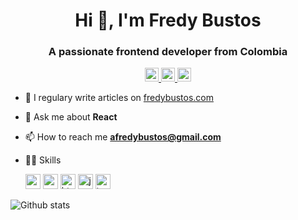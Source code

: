 <h1 align="center">Hi 👋, I'm Fredy Bustos</h1>
<h3 align="center">A passionate frontend developer from Colombia</h3>
 <p align="center">
  <a href="https://twitter.com/bustosfredy" target="blank">
    <img src="https://cdn.jsdelivr.net/npm/simple-icons@3.0.1/icons/twitter.svg" alt="bustosfredy" height="22" width="22" />
  </a>
  <a href="https://linkedin.com/in/fredy-bustos" target="blank">
    <img src="https://cdn.jsdelivr.net/npm/simple-icons@3.0.1/icons/linkedin.svg" alt="fredy-bustos" height="22" width="22" />
  </a>
  <a href="https://codesandbox.com/fredybustos" target="blank">
    <img src="https://cdn.jsdelivr.net/npm/simple-icons@3.0.1/icons/codesandbox.svg" alt="fredybustos" height="22" width="22" />
  </a>
</p>

- 📝 I regulary write articles on <a href="https://fredybustos.com" target="blank">fredybustos.com</a>

- 💬 Ask me about **React**

- 📫 How to reach me **afredybustos@gmail.com**

- 🏋🏻 Skills <p align="left">
  <img src="https://konpa.github.io/devicon/devicon.git/icons/react/react-original-wordmark.svg" alt="react" width="24" height="24"/> <img src="https://konpa.github.io/devicon/devicon.git/icons/css3/css3-original-wordmark.svg" alt="css3" width="24" height="24"/> 
  <img src="https://konpa.github.io/devicon/devicon.git/icons/html5/html5-original-wordmark.svg" alt="html5" width="24" height="24"/> <img src="https://konpa.github.io/devicon/devicon.git/icons/javascript/javascript-original.svg" alt="javascript" width="24" height="24"/> 
  <img src="https://konpa.github.io/devicon/devicon.git/icons/typescript/typescript-original.svg" alt="typescript" width="24" height="24"/>
</p>

![Github stats](https://github-readme-stats.vercel.app/api?username=fredybustos&show_icons=true&theme=onedark)
